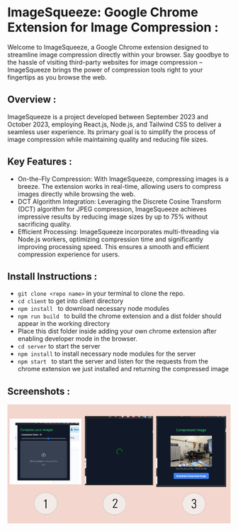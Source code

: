 
# ImageSqueeze: Google Chrome Extension for Image Compression : 
Welcome to ImageSqueeze, a Google Chrome extension designed to streamline image compression directly within your browser. Say goodbye to the hassle of visiting third-party websites for image compression – ImageSqueeze brings the power of compression tools right to your fingertips as you browse the web.

## Overview : 
ImageSqueeze is a project developed between September 2023 and October 2023, employing React.js, Node.js, and Tailwind CSS to deliver a seamless user experience. Its primary goal is to simplify the process of image compression while maintaining quality and reducing file sizes.

## Key Features :
 - On-the-Fly Compression: With ImageSqueeze, compressing images is a breeze. The extension works in real-time, allowing users to compress images directly while browsing the web.
 - DCT Algorithm Integration: Leveraging the Discrete Cosine Transform (DCT) algorithm for JPEG compression, ImageSqueeze achieves impressive results by reducing image sizes by up to 75% without sacrificing quality.
 - Efficient Processing: ImageSqueeze incorporates multi-threading via Node.js workers, optimizing compression time and significantly improving processing speed. This ensures a smooth and efficient compression experience for users.

## Install Instructions : 
- ``` git clone <repo name> ``` in your terminal to clone the repo.
- ```cd client``` to get into client directory
- ```npm install ``` to download necessary node modules
- ```npm run build ``` to build the chrome extension and a dist folder should appear in the working directory
- Place this dist folder inside adding your own chrome extension after enabling developer mode in the browser.
- ``` cd server ``` to start the server
- ``` npm install ``` to install necessary node modules for the server
- ```npm start ``` to start the server and listen for the requests from the chrome extension we just installed and returning the compressed image

## Screenshots : 

![](./client/public/ss.png)
